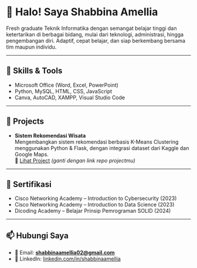 # 🌸 Halo! Saya Shabbina Amellia

Fresh graduate Teknik Informatika dengan semangat belajar tinggi dan ketertarikan di berbagai bidang, mulai dari teknologi, administrasi, hingga pengembangan diri. Adaptif, cepat belajar, dan siap berkembang bersama tim maupun individu.

---

## 🔧 Skills & Tools
- Microsoft Office (Word, Excel, PowerPoint)  
- Python, MySQL, HTML, CSS, JavaScript  
- Canva, AutoCAD, XAMPP, Visual Studio Code  

---

## 📌 Projects
- **Sistem Rekomendasi Wisata**  
  Mengembangkan sistem rekomendasi berbasis K-Means Clustering menggunakan Python & Flask, dengan integrasi dataset dari Kaggle dan Google Maps.  
  🔗 [Lihat Project](#) *(ganti dengan link repo projectmu)*

---

## 📜 Sertifikasi
- Cisco Networking Academy – Introduction to Cybersecurity (2023)  
- Cisco Networking Academy – Introduction to Data Science (2023)  
- Dicoding Academy – Belajar Prinsip Pemrograman SOLID (2024)  

---

## 📫 Hubungi Saya
- 📧 Email: **shabbinaamellia02@gmail.com**  
- 💼 LinkedIn: [linkedin.com/in/shabbinaamellia](https://www.linkedin.com/in/shabbinaamellia-64b1n4/)  
